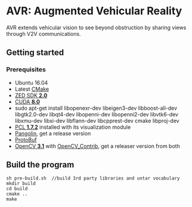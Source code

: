 # AVR: Augmented Vehicular Reality

AVR extends vehicular vision to see beyond obstruction by sharing views through V2V communications.


## Getting started

### Prerequisites

- Ubuntu 16.04
- Latest [CMake](https://cmake.org/download/)
- [ZED SDK **2.0**](https://www.stereolabs.com/developers/)
- [CUDA **8.0**](https://developer.nvidia.com/cuda-downloads)
- sudo apt-get install libopenexr-dev libeigen3-dev libboost-all-dev libgtk2.0-dev libqt4-dev libopenni-dev libopenni2-dev libvtk6-dev libxmu-dev libxi-dev libflann-dev libcpprest-dev cmake libproj-dev
- [PCL **1.7.2**](https://github.com/PointCloudLibrary/pcl) installed with its visualization module
- [Pangolin](https://github.com/stevenlovegrove/Pangolin), get a release version 
- [ProtoBuf](https://github.com/google/protobuf/blob/master/src/README.md)
- [OpenCV **3.1**](http://opencv.org/downloads.html) with [OpenCV_Contrib](https://github.com/opencv/opencv_contrib), get a releaser version from both



## Build the program

    sh pre-build.sh  //build 3rd party libraries and untar vocabulary
    mkdir build
    cd build
    cmake ..
    make

